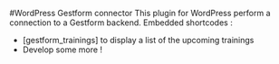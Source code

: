 #WordPress Gestform connector
This plugin for WordPress perform a connection to a Gestform backend.
Embedded shortcodes :
- [gestform_trainings] to display a list of the upcoming trainings
- Develop some more ! 